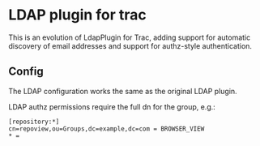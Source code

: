 LDAP plugin for trac
====================

This is an evolution of LdapPlugin for Trac, adding support for automatic
discovery of email addresses and support for authz-style authentication.

Config
------

The LDAP configuration works the same as the original LDAP plugin.

LDAP authz permissions require the full dn for the group, e.g.:

    [repository:*]
    cn=repoview,ou=Groups,dc=example,dc=com = BROWSER_VIEW
    * = 
